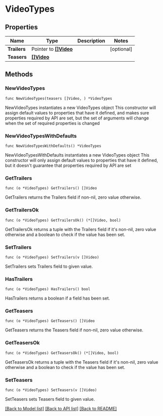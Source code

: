 # VideoTypes

## Properties

Name | Type | Description | Notes
------------ | ------------- | ------------- | -------------
**Trailers** | Pointer to [**[]Video**](Video.md) |  | [optional] 
**Teasers** | [**[]Video**](Video.md) |  | 

## Methods

### NewVideoTypes

`func NewVideoTypes(teasers []Video, ) *VideoTypes`

NewVideoTypes instantiates a new VideoTypes object
This constructor will assign default values to properties that have it defined,
and makes sure properties required by API are set, but the set of arguments
will change when the set of required properties is changed

### NewVideoTypesWithDefaults

`func NewVideoTypesWithDefaults() *VideoTypes`

NewVideoTypesWithDefaults instantiates a new VideoTypes object
This constructor will only assign default values to properties that have it defined,
but it doesn't guarantee that properties required by API are set

### GetTrailers

`func (o *VideoTypes) GetTrailers() []Video`

GetTrailers returns the Trailers field if non-nil, zero value otherwise.

### GetTrailersOk

`func (o *VideoTypes) GetTrailersOk() (*[]Video, bool)`

GetTrailersOk returns a tuple with the Trailers field if it's non-nil, zero value otherwise
and a boolean to check if the value has been set.

### SetTrailers

`func (o *VideoTypes) SetTrailers(v []Video)`

SetTrailers sets Trailers field to given value.

### HasTrailers

`func (o *VideoTypes) HasTrailers() bool`

HasTrailers returns a boolean if a field has been set.

### GetTeasers

`func (o *VideoTypes) GetTeasers() []Video`

GetTeasers returns the Teasers field if non-nil, zero value otherwise.

### GetTeasersOk

`func (o *VideoTypes) GetTeasersOk() (*[]Video, bool)`

GetTeasersOk returns a tuple with the Teasers field if it's non-nil, zero value otherwise
and a boolean to check if the value has been set.

### SetTeasers

`func (o *VideoTypes) SetTeasers(v []Video)`

SetTeasers sets Teasers field to given value.



[[Back to Model list]](../README.md#documentation-for-models) [[Back to API list]](../README.md#documentation-for-api-endpoints) [[Back to README]](../README.md)


